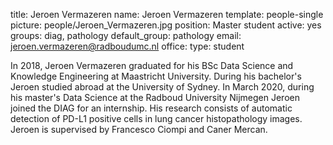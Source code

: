 title: Jeroen Vermazeren
name: Jeroen Vermazeren
template: people-single
picture: people/Jeroen_Vermazeren.jpg
position: Master student
active: yes
groups: diag, pathology
default_group: pathology
email: jeroen.vermazeren@radboudumc.nl
office: 
type: student

In 2018, Jeroen Vermazeren graduated for his BSc Data Science and Knowledge Engineering at Maastricht University. During his bachelor's Jeroen studied abroad at the University of Sydney. In March 2020, during his master's Data Science at the Radboud University Nijmegen Jeroen joined the DIAG for an internship. His research consists of automatic detection of PD-L1 positive cells in lung cancer histopathology images. Jeroen is supervised by Francesco Ciompi and Caner Mercan.

